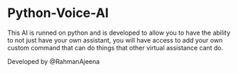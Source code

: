 # Python-Voice-AI

This AI is runned on python and is developed to allow you to have the ability to not just have your own assistant, 
you will have access to add your own custom command that can do things that other virtual assistance cant do.

Developed by @RahmanAjeena
